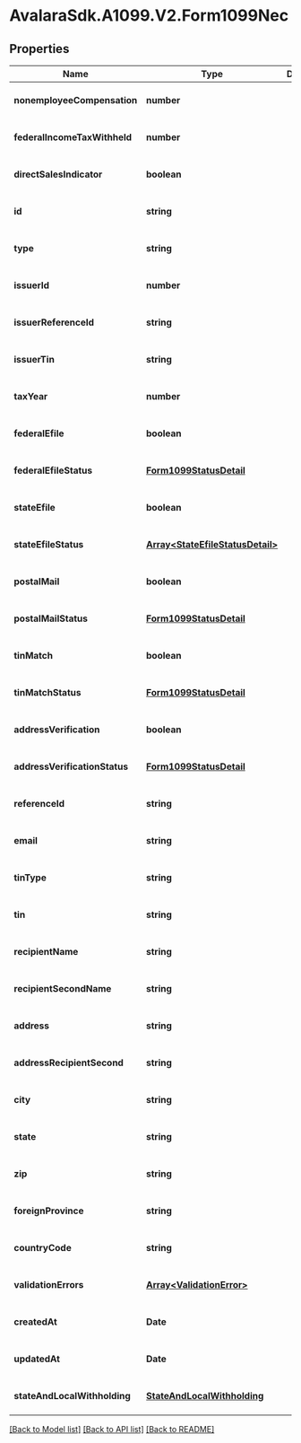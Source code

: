 # AvalaraSdk.A1099.V2.Form1099Nec

## Properties

Name | Type | Description | Notes
------------ | ------------- | ------------- | -------------
**nonemployeeCompensation** | **number** |  | [optional] [default to undefined]
**federalIncomeTaxWithheld** | **number** |  | [optional] [default to undefined]
**directSalesIndicator** | **boolean** |  | [optional] [default to undefined]
**id** | **string** |  | [optional] [default to undefined]
**type** | **string** |  | [optional] [default to undefined]
**issuerId** | **number** |  | [optional] [default to undefined]
**issuerReferenceId** | **string** |  | [optional] [default to undefined]
**issuerTin** | **string** |  | [optional] [default to undefined]
**taxYear** | **number** |  | [optional] [default to undefined]
**federalEfile** | **boolean** |  | [optional] [default to undefined]
**federalEfileStatus** | [**Form1099StatusDetail**](Form1099StatusDetail.md) |  | [optional] [default to undefined]
**stateEfile** | **boolean** |  | [optional] [default to undefined]
**stateEfileStatus** | [**Array&lt;StateEfileStatusDetail&gt;**](StateEfileStatusDetail.md) |  | [optional] [default to undefined]
**postalMail** | **boolean** |  | [optional] [default to undefined]
**postalMailStatus** | [**Form1099StatusDetail**](Form1099StatusDetail.md) |  | [optional] [default to undefined]
**tinMatch** | **boolean** |  | [optional] [default to undefined]
**tinMatchStatus** | [**Form1099StatusDetail**](Form1099StatusDetail.md) |  | [optional] [default to undefined]
**addressVerification** | **boolean** |  | [optional] [default to undefined]
**addressVerificationStatus** | [**Form1099StatusDetail**](Form1099StatusDetail.md) |  | [optional] [default to undefined]
**referenceId** | **string** |  | [optional] [default to undefined]
**email** | **string** |  | [optional] [default to undefined]
**tinType** | **string** |  | [optional] [default to undefined]
**tin** | **string** |  | [optional] [default to undefined]
**recipientName** | **string** |  | [optional] [default to undefined]
**recipientSecondName** | **string** |  | [optional] [default to undefined]
**address** | **string** |  | [optional] [default to undefined]
**addressRecipientSecond** | **string** |  | [optional] [default to undefined]
**city** | **string** |  | [optional] [default to undefined]
**state** | **string** |  | [optional] [default to undefined]
**zip** | **string** |  | [optional] [default to undefined]
**foreignProvince** | **string** |  | [optional] [default to undefined]
**countryCode** | **string** |  | [optional] [default to undefined]
**validationErrors** | [**Array&lt;ValidationError&gt;**](ValidationError.md) |  | [optional] [default to undefined]
**createdAt** | **Date** |  | [optional] [default to undefined]
**updatedAt** | **Date** |  | [optional] [default to undefined]
**stateAndLocalWithholding** | [**StateAndLocalWithholding**](StateAndLocalWithholding.md) |  | [optional] [default to undefined]

[[Back to Model list]](../../../README.md#documentation-for-models) [[Back to API list]](../../../README.md#documentation-for-api-endpoints) [[Back to README]](../../../README.md)

